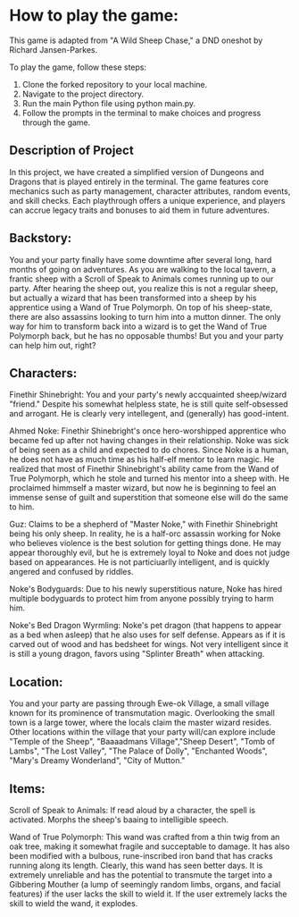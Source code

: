 # How to play the game:
This game is adapted from "A Wild Sheep Chase," a DND oneshot by Richard Jansen-Parkes. 

To play the game, follow these steps:

1. Clone the forked repository to your local machine.
2. Navigate to the project directory.
3. Run the main Python file using python main.py.
4. Follow the prompts in the terminal to make choices and progress through the game.


## Description of Project
In this project, we have created a simplified version of Dungeons and Dragons that is played entirely in the terminal. The game features core mechanics such as party management, character attributes, random events, and skill checks. Each playthrough offers a unique experience, and players can accrue legacy traits and bonuses to aid them in future adventures.

## Backstory: 
You and your party finally have some downtime after several long, hard months of going on adventures. As you are walking to the local tavern, a frantic sheep with a Scroll of Speak to Animals comes running up to our party. After hearing the sheep out, you realize this is not a regular sheep, but actually a wizard that has been transformed into a sheep by his apprentice using a Wand of True Polymorph. On top of his sheep-state, there are also assassins looking to turn him into a mutton dinner. The only way for him to transform back into a wizard is to get the Wand of True Polymorph back, but he has no opposable thumbs! But you and your party can help him out, right?

## Characters:
Finethir Shinebright: You and your party's newly accquainted sheep/wizard "friend." Despite his somewhat helpless state, he is still quite self-obsessed and arrogant. He is clearly very intellegent, and (generally) has good-intent.

Ahmed Noke: Finethir Shinebright's once hero-worshipped apprentice who became fed up after not having changes in their relationship. Noke was sick of being seen as a child and expected to do chores. Since Noke is a human, he does not have as much time as his half-elf mentor to learn magic. He realized that most of Finethir Shinebright's ability came from the Wand of True Polymorph, which he stole and turned his mentor into a sheep with. He proclaimed himmself a master wizard, but now he is beginning to feel an immense sense of guilt and superstition that someone else will do the same to him.  

Guz: Claims to be a shepherd of "Master Noke," with Finethir Shinebright being his only sheep. In reality, he is a half-orc assassin working for Noke who believes violence is the best solution for getting things done. He may appear thoroughly evil, but he is extremely loyal to Noke and does not judge based on appearances. He is not particiuarlly intelligent, and is quickly angered and confused by riddles.

Noke's Bodyguards: Due to his newly superstitious nature, Noke has hired multiple bodyguards to protect him from anyone possibly trying to harm him.

Noke's Bed Dragon Wyrmling: Noke's pet dragon (that happens to appear as a bed when asleep) that he also uses for self defense. Appears as if it is carved out of wood and has bedsheet for wings. Not very intelligent since it is still a young dragon, favors using "Splinter Breath" when attacking.

## Location:
You and your party are passing through Ewe-ok Village, a small village known for its prominence of transmutation magic. Overlooking the small town is a large tower, where the locals claim the master wizard resides. Other locations within the village that your party will/can explore include "Temple of the Sheep", "Baaaadmans Village","Sheep Desert", "Tomb of Lambs", "The Lost Valley", "The Palace of Dolly", "Enchanted Woods", "Mary's Dreamy Wonderland", "City of Mutton."   

## Items:
Scroll of Speak to Animals: If read aloud by a character, the spell is activated. Morphs the sheep's baaing to intelligible speech.  

Wand of True Polymorph: This wand was crafted from a thin twig from an oak tree, making it somewhat fragile and succeptable to damage. It has also been modified with a bulbous, rune-inscribed iron band that has cracks running along its length. Clearly, this wand has seen better days. It is extremely unreliable and has the potential to transmute the target into a Gibbering Mouther (a lump of seemingly random limbs, organs, and facial features) if the user lacks the skill to wield it. If the user extremely lacks the skill to wield the wand, it explodes.  